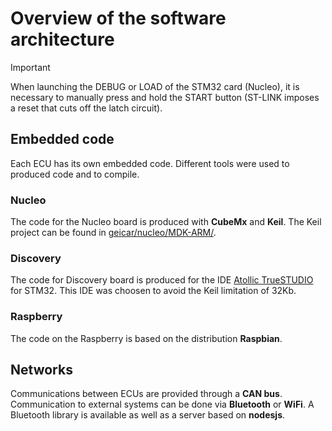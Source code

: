 # Overview of the software architecture


> [!IMPORTANT]
> When launching the DEBUG or LOAD of the STM32 card (Nucleo), it is necessary to manually press and hold the START button (ST-LINK imposes a reset that cuts off the latch circuit).

## Embedded code
Each ECU has its own embedded code. Different tools were used to produced code and to compile. 

### Nucleo

The code for the Nucleo board is produced with **CubeMx** and **Keil**. The Keil project can be found in [geicar/nucleo/MDK-ARM/](../../../geicar/nucleo/MDK-ARM/).

### Discovery
The code for Discovery board is produced for the IDE [Atollic TrueSTUDIO](https://atollic.com/truestudio/) for STM32. This IDE was choosen to avoid the Keil limitation of 32Kb.

### Raspberry
The code on the Raspberry is based on the distribution **Raspbian**.

## Networks
Communications between ECUs are provided through a **CAN bus**. Communication to external systems can be done via **Bluetooth** or **WiFi**. A Bluetooth library is available as well as a server based on **nodesjs**.